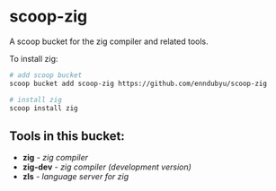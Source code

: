 # scoop-zig

A scoop bucket for the zig compiler and related tools.

To install zig:

```sh
# add scoop bucket
scoop bucket add scoop-zig https://github.com/enndubyu/scoop-zig

# install zig
scoop install zig
```

## Tools in this bucket:
- **zig** - *zig compiler* 
- **zig-dev** - *zig compiler (development version)*
- **zls** - *language server for zig*
